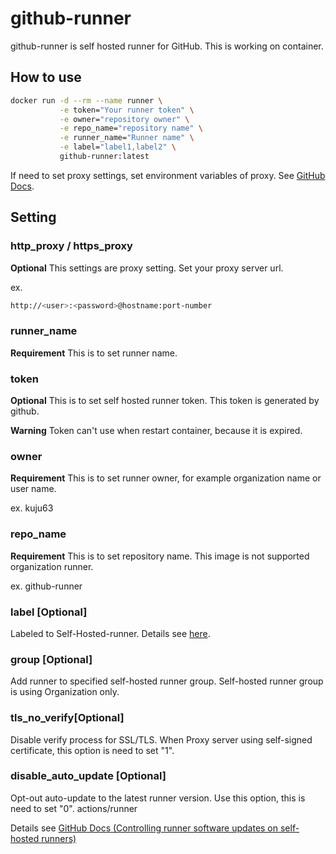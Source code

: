 # github-runner

github-runner is self hosted runner for GitHub. This is working on container.

## How to use

```bash
docker run -d --rm --name runner \
           -e token="Your runner token" \
           -e owner="repository owner" \
           -e repo_name="repository name" \
           -e runner_name="Runner name" \
           -e label="label1,label2" \
           github-runner:latest
```

If need to set proxy settings, set environment variables of proxy. See [GitHub Docs](https://docs.github.com/ja/actions/hosting-your-own-runners/using-a-proxy-server-with-self-hosted-runners).

## Setting

### http_proxy / https_proxy

**Optional** This settings are proxy setting.
Set your proxy server url.

ex.

```bash
http://<user>:<password>@hostname:port-number
```

### runner_name

**Requirement** This is to set runner name.

### token

**Optional** This is to set self hosted runner token.
This token is generated by github.

**Warning** Token can't use when restart container, because it is expired.

### owner

**Requirement** This is to set runner owner, for example organization name or user name.

ex. kuju63

### repo_name

**Requirement** This is to set repository name. This image is not supported organization runner.

ex. github-runner

### label [Optional]

Labeled to Self-Hosted-runner. Details see [here](https://docs.github.com/en/actions/hosting-your-own-runners/using-labels-with-self-hosted-runners).

### group [Optional]

Add runner to specified self-hosted runner group. Self-hosted runner group is using Organization only.

### tls_no_verify[Optional]

Disable verify process for SSL/TLS. When Proxy server using self-signed certificate, this option is need to set "1".

### disable_auto_update [Optional]

Opt-out auto-update to the latest runner version. Use this option, this is need to set "0".
actions/runner

Details see [GitHub Docs (Controlling runner software updates on self-hosted runners)](https://docs.github.com/en/actions/hosting-your-own-runners/autoscaling-with-self-hosted-runners#controlling-runner-software-updates-on-self-hosted-runners)
